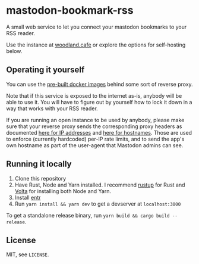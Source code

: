 # mastodon-bookmark-rss

A small web service to let you connect your mastodon bookmarks to your RSS reader.

Use the instance at [woodland.cafe](https://bookmark-rss.services.woodland.cafe) or explore the options for self-hosting below.

## Operating it yourself

You can use the [pre-built docker
images](https://github.com/untitaker/mastodon-bookmark-rss/pkgs/container/mastodon-bookmark-rss)
behind some sort of reverse proxy.

Note that if this service is exposed to the internet as-is, anybody will be
able to use it. You will have to figure out by yourself how to lock it down in
a way that works with your RSS reader.

If you are running an open
instance to be used by anybody, please make sure that your reverse proxy sends
the corresponding proxy headers as documented [here for IP
addresses](https://docs.rs/tower_governor/0.0.4/tower_governor/key_extractor/struct.SmartIpKeyExtractor.html)
and [here for
hostnames](https://docs.rs/axum/0.6.4/axum/extract/struct.Host.html). Those
are used to enforce (currently hardcoded) per-IP rate limits, and to send the
app's own hostname as part of the user-agent that Mastodon admins can see.

## Running it locally

1. Clone this repository
2. Have Rust, Node and Yarn installed. I recommend [rustup](https://rustup.rs/)
   for Rust and [Volta](https://volta.sh/) for installing both Node and Yarn.
3. Install [entr](http://eradman.com/entrproject/)
4. Run `yarn install && yarn dev` to get a devserver at `localhost:3000`

To get a standalone release binary, run `yarn build && cargo build --release`.

## License

MIT, see `LICENSE`.
